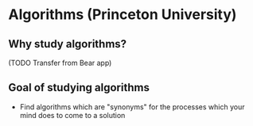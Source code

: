 # Algorithms (Princeton University)

## Why study algorithms?
(TODO Transfer from Bear app)

## Goal of studying algorithms
* Find algorithms which are "synonyms" for the processes which your mind 
does to come to a solution